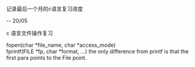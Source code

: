 记录最后一个月的c语言复习进度

 -- 20/05
 
 c 语言文件操作复习
 
fopen(char *file_name, char *access_mode)  
fprintf(FILE *fp, char *format, ...) the only difference from printf is that the first para points to the File point.

